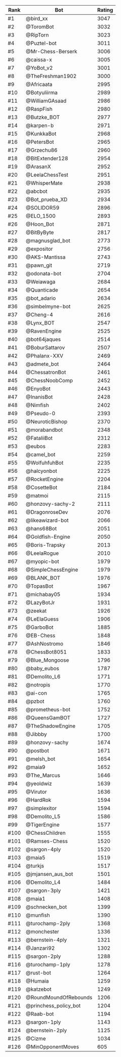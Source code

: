 Rank|Bot|Rating
---|---|---
#1|@bird_xx|3047
#2|@ToromBot|3032
#3|@RipTorn|3023
#4|@Puztel-bot|3011
#5|@Mr-Chess-Berserk|3006
#6|@caissa-x|3005
#7|@YoBot_v2|3001
#8|@TheFreshman1902|3000
#9|@Africaata|2995
#10|@Botyuliirma|2989
#11|@WilliamGAsaad|2986
#12|@RaspFish|2980
#13|@Butzke_BOT|2977
#14|@karpen-b|2971
#15|@KunkkaBot|2968
#16|@PetersBot|2965
#17|@Grzechu86|2960
#18|@BitExtender128|2954
#19|@ArasanX|2952
#20|@LeelaChessTest|2951
#21|@WhisperMate|2938
#22|@abcbot|2935
#23|@Bot_prueba_XD|2934
#24|@SOLIDOR59|2896
#25|@ELO_1500|2893
#26|@Hoon_Bot|2871
#27|@BitByByte|2817
#28|@magnusglad_bot|2773
#29|@expositor|2756
#30|@AKS-Mantissa|2743
#31|@pawn_git|2719
#32|@odonata-bot|2704
#33|@Weiawaga|2684
#34|@Quanticade|2654
#35|@bot_adario|2634
#36|@simbelmyne-bot|2625
#37|@Cheng-4|2616
#38|@Lynx_BOT|2547
#39|@RavenEngine|2525
#40|@bot64jaques|2514
#41|@BoburSattarov|2507
#42|@Phalanx-XXV|2469
#43|@admete_bot|2464
#44|@ChessatronBot|2461
#45|@ChessNoobComp|2452
#46|@EnyoBot|2443
#47|@InanisBot|2428
#48|@Nimfish|2402
#49|@Pseudo-0|2393
#50|@NeuroticBishop|2370
#51|@morabandbot|2348
#52|@FataliiBot|2312
#53|@eubos|2283
#54|@camel_bot|2259
#55|@WolfuhfuhBot|2235
#56|@halcyonbot|2225
#57|@RocketEngine|2204
#58|@CosetteBot|2184
#59|@matmoi|2115
#60|@honzovy-sachy-2|2111
#61|@DragonroseDev|2076
#62|@likeawizard-bot|2066
#63|@hans68Bot|2051
#64|@Goldfish-Engine|2050
#65|@Boris-Trapsky|2013
#66|@LeelaRogue|2010
#67|@myopic-bot|1979
#68|@SimpleChessEngine|1979
#69|@BLANK_BOT|1976
#70|@TopasBot|1967
#71|@michabay05|1934
#72|@LazyBotJr|1931
#73|@zeekat|1926
#74|@LeElaGuess|1906
#75|@GarboBot|1885
#76|@EB-Chess|1848
#77|@AshNostromo|1846
#78|@ChessBot8051|1833
#79|@Blue_Mongoose|1796
#80|@baby_eubos|1787
#81|@Demolito_L6|1771
#82|@notropis|1770
#83|@ai-con|1765
#84|@pzbot|1760
#85|@prometheus-bot|1752
#86|@QueensGamBOT|1727
#87|@TheShadowEngine|1705
#88|@Jibbby|1700
#89|@honzovy-sachy|1674
#90|@postbot|1671
#91|@melsh_bot|1654
#92|@maia9|1652
#93|@The_Marcus|1646
#94|@yeoldwiz|1639
#95|@Virutor|1636
#96|@HardRok|1594
#97|@simplexitor|1594
#98|@Demolito_L5|1586
#99|@TigerEngine|1577
#100|@ChessChildren|1555
#101|@Ramses-Chess|1520
#102|@sargon-4ply|1520
#103|@maia5|1519
#104|@turkjs|1517
#105|@jmjansen_aus_bot|1501
#106|@Demolito_L4|1484
#107|@sargon-3ply|1421
#108|@maia1|1408
#109|@schnecken_bot|1399
#110|@munfish|1390
#111|@turochamp-2ply|1368
#112|@monchester|1336
#113|@bernstein-4ply|1321
#114|@Janzari92|1302
#115|@sargon-2ply|1288
#116|@turochamp-1ply|1278
#117|@rust-bot|1264
#118|@Humaia|1259
#119|@katzebot|1249
#120|@RoundMoundOfRebounds|1206
#121|@princhess_policy_bot|1204
#122|@Raab-bot|1194
#123|@sargon-1ply|1143
#124|@bernstein-2ply|1125
#125|@Cizme|1034
#126|@MinOpponentMoves|605
